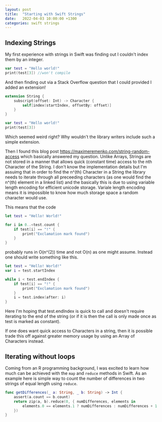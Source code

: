 ```yaml
---
layout: post
title:  "Starting with Swift Strings"
date:   2022-04-03 10:00:00 +1300
categories: swift strings
---
```



## Indexing Strings
My first experience with strings in Swift was finding out I couldn't index them by an integer.

```swift
var test = "Hello world!"
print(test[3]) //won't compile

```
And then finding out via a Stack Overflow question that I could provided I added an extension!


```swift
extension String {
    subscript(offset: Int) -> Character {
        self[index(startIndex, offsetBy: offset)]
    }
}

var test = "Hello world!"
print(test[3])

```
Which seemed weird right? Why wouldn't the library writers include such a simple extension. 

Then I found this blog post 
<https://maximeremenko.com/string-random-access>
which basically answered my question. Unlike Arrays, Strings are not stored in a manner that allows quick (constant time) access to the nth Character of the String. I don't know the implementation details but I'm assuimg that in order to find the n^(th) Character in a String the library needs to iterate through all preceeding characters (as one would find the n^(th) element in a linked list) and the basically this is due to using variable length encoding for efficient unicode storage. Variale length encoding means it is impossible to know how much storage space a random character would use. 

This means that the code

```swift
let test = "Hello! World!"

for i in 0..<test.count {
    if test[i] == "!" {
        print("Exclamation mark found")
    }
}

```
probably runs in O(n^(2)) time and not O(n) as one might assume. Instead one should write something like this.

```swift
let test = "Hello! World!"
var i = test.startIndex

while i < test.endIndex {
    if test[i] == "!" {
        print("Exclamation mark found")
    }
    i = test.index(after: i)
}
```
Here I'm hoping that test.endIndex is quick to call and doesn't require iterating to the end of the string (or if it is then the call is only made once as test is marked as constant).

If one does want quick access to Characters in a string, then it is possible trade this off against greater memory usage by using an Array of Characters instead. 

## Iterating without loops

Coming from an R programming background, I was excited to learn how much can be achieved with the `map` and `reduce` methods in Swift. As an example here is simple way to count the number of differences in two strings of equal length using `reduce`.

```swift
func getDifferences(_ a: String, _ b: String) -> Int {
    assert(a.count == b.count)
    return zip(a, b).reduce(0, { numDifferences, elements in
        elements.0 == elements.1 ? numDifferences : numDifferences + 1
    })
}
```



